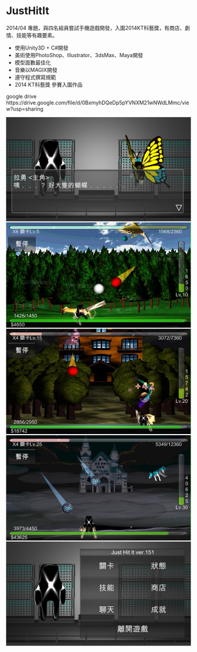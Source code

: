 # JustHitIt
2014/04 專題，與四名組員嘗試手機遊戲開發，入圍2014KT科藝獎，有商店、劇情、技能等有趣要素。
<ul>
<li>使用Unity3D + C#開發</li>
<li>美術使用PhotoShop、Illustrator、3dsMax、Maya開發</li>
<li>模型面數最佳化</li>
<li>音樂以MAGIX開發</li>
<li>遵守程式撰寫規範</li>
<li>2014 KT科藝獎 參賽入圍作品</li>
</ul>
google drive
https://drive.google.com/file/d/0BxmyhDQeDp5pYVNXM21wNWdLMmc/view?usp=sharing

![image](https://raw.githubusercontent.com/yoyo82725/JustHitIt/master/chat151.jpg)
![image](https://raw.githubusercontent.com/yoyo82725/JustHitIt/master/S1B.jpg)
![image](https://raw.githubusercontent.com/yoyo82725/JustHitIt/master/S2B.jpg)
![image](https://raw.githubusercontent.com/yoyo82725/JustHitIt/master/S3B.jpg)
![image](https://raw.githubusercontent.com/yoyo82725/JustHitIt/master/Hall151.jpg)
